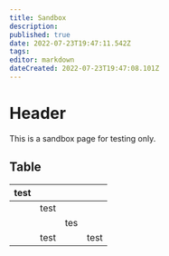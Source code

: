 ```yaml
---
title: Sandbox
description: 
published: true
date: 2022-07-23T19:47:11.542Z
tags: 
editor: markdown
dateCreated: 2022-07-23T19:47:08.101Z
---
```


# Header

This is a sandbox page for testing only.


## Table

| test |      |     |      |
| ---- | ---- | --- | ---- |
|      | test |     |      |
|      |      | tes |      |
|      | test |     | test |